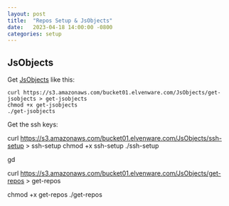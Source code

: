```yaml
---
layout: post
title:  "Repos Setup & JsObjects"
date:   2023-04-18 14:00:00 -0800
categories: setup
---
```


## JsObjects

Get [JsObjects](https://github.com/charliecalvert/JsObjects) like this:

```
curl https://s3.amazonaws.com/bucket01.elvenware.com/JsObjects/get-jsobjects > get-jsobjects
chmod +x get-jsobjects
./get-jsobjects
```

Get the ssh keys:

curl https://s3.amazonaws.com/bucket01.elvenware.com/JsObjects/ssh-setup > ssh-setup
chmod +x ssh-setup
./ssh-setup

gd

curl https://s3.amazonaws.com/bucket01.elvenware.com/JsObjects/get-repos > get-repos

chmod +x get-repos
./get-repos